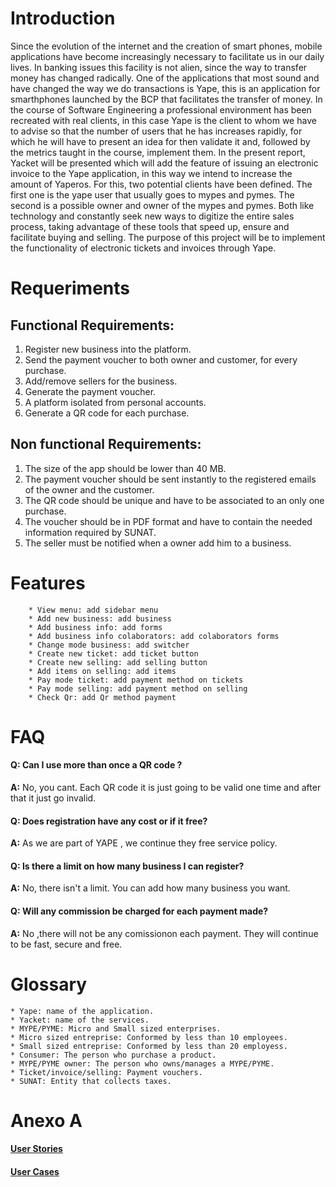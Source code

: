 # Introduction
Since the evolution of the internet and the creation of smart phones, mobile applications have become increasingly necessary to facilitate us in our daily lives. In banking issues this facility is not alien, since the way to transfer money has changed radically. One of the applications that most sound and have changed the way we do transactions is Yape, this is an application for smarthphones launched by the BCP that facilitates the transfer of money.
 In the course of Software Engineering a professional environment has been recreated with real clients, in this case Yape is the client to whom we have to advise so that the number of users that he has increases rapidly, for which he will have to present an idea for then validate it and, followed by the metrics taught in the course, implement them. In the present report, Yacket will be presented which will add the feature of issuing an electronic invoice to the Yape application, in this way we intend to increase the amount of Yaperos.
For this, two potential clients have been defined. The first one is the yape user that usually goes to mypes and pymes. The second is a possible owner and owner of the mypes and pymes. Both like technology and constantly seek new ways to digitize the entire sales process, taking advantage of these tools that speed up, ensure and facilitate buying and selling.
The purpose of this project will be to implement the functionality of electronic tickets and invoices through Yape.


# Requeriments
## Functional Requirements:

1. Register new business into the platform.
2. Send the payment voucher to both owner and customer, for every purchase.
3. Add/remove sellers for the business.
4. Generate the payment voucher.
5. A platform isolated from personal accounts.
6. Generate a QR code for each purchase.

## Non functional Requirements:
1. The size of the app should be lower than 40 MB.
2. The payment voucher should be sent instantly to the registered emails of the owner and the customer.
3. The QR code should be unique and have to be associated to an only one purchase.
4. The voucher should be in PDF format and have to contain the needed information required by SUNAT.
5. The seller must be notified when a owner add him to a business.




# Features

        * View menu: add sidebar menu
        * Add new business: add business
        * Add business info: add forms
        * Add business info colaborators: add colaborators forms
        * Change mode business: add switcher
        * Create new ticket: add ticket button
        * Create new selling: add selling button
        * Add items on selling: add items
        * Pay mode ticket: add payment method on tickets
        * Pay mode selling: add payment method on selling
        * Check Qr: add Qr method payment
        
        
# FAQ
#### **Q:** Can I use more than once a QR code ? 
 **A:** No, you cant. Each QR code it is just going to be valid one time and after that it just go invalid.
 
 #### **Q:** Does registration have any cost or if it free?
 **A:** As we are part of YAPE , we continue they free service policy.
#### **Q:** Is there a limit on how many business I can register?
**A:** No, there isn't a limit. You can add how many business you want.
#### **Q:** Will any commission be charged for each payment made?
 **A:** No ,there will not be any comissionon each payment. They will continue to be fast, secure and free.



# Glossary
    * Yape: name of the application.
    * Yacket: name of the services.
    * MYPE/PYME: Micro and Small sized enterprises.
    * Micro sized entreprise: Conformed by less than 10 employees.
    * Small sized entreprise: Conformed by less than 20 employess.
    * Consumer: The person who purchase a product.
    * MYPE/PYME owner: The person who owns/manages a MYPE/PYME.
    * Ticket/invoice/selling: Payment vouchers.
    * SUNAT: Entity that collects taxes.
# Anexo A
#### [User Stories](https://github.com/cs2901/yape-bcp-project-yacket-fingerlog/blob/develop/User_Guide/Product_Requirements/userStories.md)
#### [User Cases](https://github.com/cs2901/yape-bcp-project-yacket-fingerlog/blob/develop/User_Guide/Product_Requirements/useCases.md)
